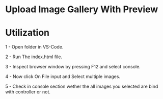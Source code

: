 #  Upload Image Gallery With Preview
# Utilization
1 - Open folder in VS-Code.

2 -  Run The index.html file.

3 - Inspect browser window by pressing F12 and select console.

4 - Now click On File input and Select multiple images.

5 - Check in console section wether the all images you selected are bind with         controller or not.